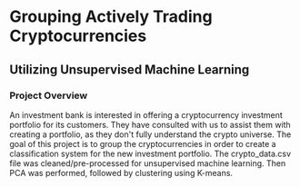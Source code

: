 # Grouping Actively Trading Cryptocurrencies
## Utilizing Unsupervised Machine Learning

### Project Overview
An investment bank is interested in offering a cryptocurrency investment portfolio for its customers. They have consulted with us to assist them with creating a portfolio, as they don't fully understand the crypto universe. The goal of this project is to group the cryptocurrencies in order to create a classification system for the new investment portfolio.
The crypto_data.csv file was cleaned/pre-processed for unsupervised machine learning. Then PCA was performed, followed by clustering using K-means.
